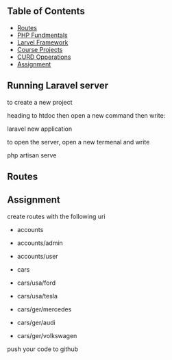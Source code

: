 ## Table of Contents
- [Routes](#Orentations)
- [PHP Fundmentals](#PHP-Fundmentals)
- [Larvel Framework](#Larvel-Framework)
- [Course Projects](#Course-Projects)
- [CURD Opperations](#CURD-Opperations)
- [Assignment](#Assignment)


## Running Laravel server

to create a new project

heading to htdoc then open a new command then write:

laravel new application

to open the server, open a new termenal and write

php artisan serve
## Routes


## Assignment
create routes with the following uri

- accounts
- accounts/admin
- accounts/user

- cars
- cars/usa/ford
- cars/usa/tesla
- cars/ger/mercedes
- cars/ger/audi
- cars/ger/volkswagen


push your code to github
